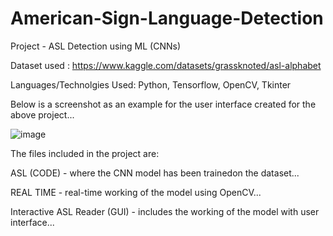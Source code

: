 # American-Sign-Language-Detection
Project - ASL Detection using ML (CNNs)

Dataset used : https://www.kaggle.com/datasets/grassknoted/asl-alphabet

Languages/Technolgies Used: Python, Tensorflow, OpenCV, Tkinter

Below is a screenshot as an example for the user interface created for the above project...

![image](https://user-images.githubusercontent.com/110881708/183566680-71ee9438-a2ff-4e16-a3b7-f4cd4cf0ca5a.png)

The files included in the project are:

ASL (CODE) - where the CNN model has been trainedon the dataset...

REAL TIME - real-time working of the model using OpenCV...

Interactive ASL Reader (GUI) - includes the working of the model with user interface...
